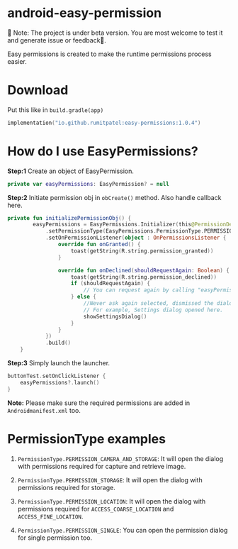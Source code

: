 # android-easy-permission
🚧  Note: The project is under beta version. You are most welcome to test it and generate issue or feedback🙂.

Easy permissions is created to make the runtime permissions process easier.

# Download
Put this like in ```build.gradle(app)```
```kotlin
implementation("io.github.rumitpatel:easy-permissions:1.0.4")
```

# How do I use EasyPermissions?
**Step:1** Create an object of EasyPermission.
```kotlin
private var easyPermissions: EasyPermission? = null
```

**Step:2** Initiate permission obj in ```obCreate()``` method. Also handle callback here.

```kotlin
private fun initializePermissionObj() {
        easyPermissions = EasyPermissions.Initializer(this@PermissionDemoActivity)
            .setPermissionType(EasyPermissions.PermissionType.PERMISSION_CAMERA_AND_STORAGE)
            .setOnPermissionListener(object : OnPermissionsListener {
                override fun onGranted() {
                    toast(getString(R.string.permission_granted))
                }

                override fun onDeclined(shouldRequestAgain: Boolean) {
                    toast(getString(R.string.permission_declined))
                    if (shouldRequestAgain) {
                        // You can request again by calling "easyPermissions?.launch()" here.
                    } else {
                        //Never ask again selected, dismissed the dialog, or device policy prohibits the app from having that permission
                        // For example, Settings dialog opened here.
                        showSettingsDialog()
                    }
                }
            })
            .build()
    }
```

**Step:3** Simply launch the launcher.

```kotlin
buttonTest.setOnClickListener {
    easyPermissions?.launch()
}
```
**Note:** Please make sure the required permissions are added in ```Androidmanifest.xml``` too.


# PermissionType examples
1. ```PermissionType.PERMISSION_CAMERA_AND_STORAGE```: It will open the dialog with permissions required for capture and retrieve image.

2. ```PermissionType.PERMISSION_STORAGE```: It will open the dialog with permissions required for storage.

3. ```PermissionType.PERMISSION_LOCATION```: It will open the dialog with permissions required for ```ACCESS_COARSE_LOCATION``` and ```ACCESS_FINE_LOCATION```.

4. ```PermissionType.PERMISSION_SINGLE```: You can open the permission dialog for single permission too.
